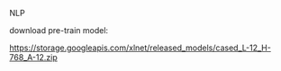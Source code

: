 NLP

download pre-train model:

https://storage.googleapis.com/xlnet/released_models/cased_L-12_H-768_A-12.zip

